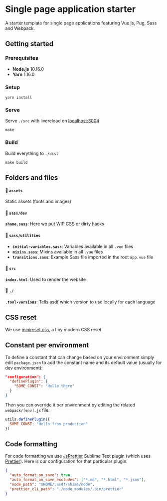 # Single page application starter
A starter template for single page applications featuring Vue.js, Pug, Sass and Webpack.

## Getting started

### Prerequisites
- **Node.js** 10.16.0
- **Yarn** 1.16.0

### Setup
```
yarn install
```

### Serve
Serve `./src` with livereload on [localhost:3004](http://localhost:3004)
```
make
```

### Build
Build everything to `./dist`
```
make build
```

## Folders and files
#### 📁 `assets`
Static assets (fonts and images)

#### 📁 `sass/dev`
**`shame.sass`**: Here we put WIP CSS or dirty hacks

#### 📁 `sass/utilities`
- **`initial-variables.sass`**: Variables available in all `.vue` files
- **`mixins.sass`**: Mixins available in all `.vue` files
- **`transitions.sass`**: Example Sass file imported in the root `app.vue` file

#### 📁 `src`
**`index.html`**: Used to render the website

#### 📁 `./`
**`.tool-versions`**: Tells [asdf](https://github.com/asdf-vm/asdf) which version to use locally for each language

## CSS reset
We use [minireset.css](https://jgthms.com/minireset.css/), a tiny modern CSS reset.

## Constant per environment
To define a constant that can change based on your environment simply edit `package.json` to add the constant name and its default value (usually for dev environment):

```json
"configuration": {
  "definePlugin": {
    "SOME_CONST": "Hello there"
  }
}
```

Then you can override it per environment by editing the related `webpack/[env].js` file:

```js
utils.definePlugin({
  SOME_CONST: "Hello from production"
})
```

## Code formatting
For code formatting we use [Js​Prettier](https://packagecontrol.io/packages/JsPrettier) Sublime Text plugin (which uses [Prettier](https://prettier.io)). Here is our configuration for that particular plugin:

```json
{
  "auto_format_on_save": true,
  "auto_format_on_save_excludes": ["*.md", "*.html", "*.json"],
  "node_path": "$HOME/.asdf/shims/node",
  "prettier_cli_path": "./node_modules/.bin/prettier"
}
```
